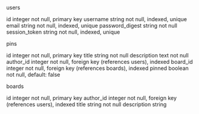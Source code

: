 users

id	integer	not null, primary key
username	string	not null, indexed, unique
email	string	not null, indexed, unique
password_digest	string	not null
session_token	string	not null, indexed, unique

pins 

id	integer	not null, primary key
title	string	not null
description	text	not null
author_id	integer	not null, foreign key (references users), indexed
board_id	integer	not null, foreign key (references boards), indexed
pinned	boolean	not null, default: false

boards

id	integer	not null, primary key
author_id	integer	not null, foreign key (references users), indexed
title	string	not null
description	string	

